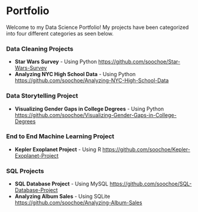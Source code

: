 # Portfolio
Welcome to my Data Science Portfolio! My projects have been categorized into four different categories as seen below.

### __Data Cleaning Projects__
- **Star Wars Survey** - Using Python https://github.com/soochoe/Star-Wars-Survey
- **Analyzing NYC High School Data** - Using Python https://github.com/soochoe/Analyzing-NYC-High-School-Data

### __Data Storytelling Project__
- **Visualizing Gender Gaps in College Degrees** - Using Python https://github.com/soochoe/Visualizing-Gender-Gaps-in-College-Degrees

### __End to End Machine Learning Project__
- **Kepler Exoplanet Project** - Using R https://github.com/soochoe/Kepler-Exoplanet-Project

### __SQL Projects__
- **SQL Database Project** - Using MySQL https://github.com/soochoe/SQL-Database-Project
- **Analyzing Album Sales** - Using SQLite https://github.com/soochoe/Analyzing-Album-Sales
